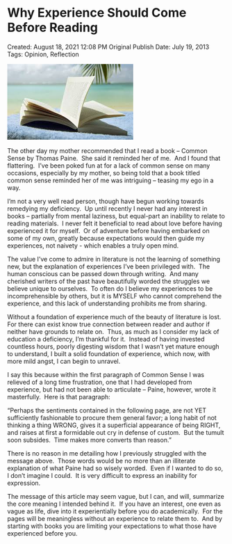 # Why Experience Should Come Before Reading

Created: August 18, 2021 12:08 PM
Original Publish Date: July 19, 2013
Tags: Opinion, Reflection

![Untitled](notion-import/writing/Writing%208e79ce15b0f5476c8359f01b8daaa835/Blogs%20b243d8016e094db7a64e51a987b86d99/sebastianscholl%20com%208a3e8a39a31447d1b19ff195488f3ac5/Why%20Experience%20Should%20Come%20Before%20Reading%205f84c9180b224406bc9d984d3a7e53f4/Untitled.png)

The other day my mother recommended that I read a book – Common Sense by Thomas Paine.  She said it reminded her of me.  And I found that flattering.  I’ve been poked fun at for a lack of common sense on many occasions, especially by my mother, so being told that a book titled common sense reminded her of me was intriguing – teasing my ego in a way.

I’m not a very well read person, though have begun working towards remedying my deficiency.  Up until recently I never had any interest in books – partially from mental laziness, but equal-part an inability to relate to reading materials.  I never felt it beneficial to read about love before having experienced it for myself.  Or of adventure before having embarked on some of my own, greatly because expectations would then guide my experiences, not naivety - which enables a truly open mind.

The value I’ve come to admire in literature is not the learning of something new, but the explanation of experiences I’ve been privileged with.  The human conscious can be passed down through writing.  And many cherished writers of the past have beautifully worded the struggles we believe unique to ourselves.  To often do I believe my experiences to be incomprehensible by others, but it is MYSELF who cannot comprehend the experience, and this lack of understanding prohibits me from sharing.

Without a foundation of experience much of the beauty of literature is lost.  For there can exist know true connection between reader and author if neither have grounds to relate on.  Thus, as much as I consider my lack of education a deficiency, I’m thankful for it.  Instead of having invested countless hours, poorly digesting wisdom that I wasn’t yet mature enough to understand, I built a solid foundation of experience, which now, with more mild angst, I can begin to unravel.

I say this because within the first paragraph of Common Sense I was relieved of a long time frustration, one that I had developed from experience, but had not been able to articulate – Paine, however, wrote it masterfully.  Here is that paragraph:

“Perhaps the sentiments contained in the following page, are not YET sufficiently fashionable to procure them general favor; a long habit of not thinking a thing WRONG, gives it a superficial appearance of being RIGHT, and raises at first a formidable out cry in defense of custom.  But the tumult soon subsides.  Time makes more converts than reason.”

There is no reason in me detailing how I previously struggled with the message above.  Those words would be no more than an illiterate explanation of what Paine had so wisely worded.  Even if I wanted to do so, I don’t imagine I could.  It is very difficult to express an inability for expression.

The message of this article may seem vague, but I can, and will, summarize the core meaning I intended behind it.  If you have an interest, one even as vague as life, dive into it experientially before you do academically.  For the pages will be meaningless without an experience to relate them to.  And by starting with books you are limiting your expectations to what those have experienced before you.